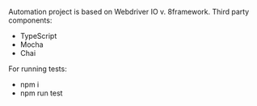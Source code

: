 Automation project is based on Webdriver IO v. 8framework.
Third party components:
- TypeScript
- Mocha
- Chai

For running tests:
- npm i
- npm run test
